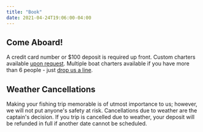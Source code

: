```yaml
---
title: "Book"
date: 2021-04-24T19:06:00-04:00
---
```


## Come Aboard!

A credit card number or $100 deposit is required up front. Custom charters available [upon request][1]. Multiple boat charters available if you have more than 6 people - just [drop us a line][1].

## Weather Cancellations

Making your fishing trip memorable is of utmost importance to us; however, we will not put anyone's safety at risk. Cancellations due to weather are the captain's decision. If you trip is cancelled due to weather, your deposit will be refunded in full if another date cannot be scheduled.

[1]: /contact/
